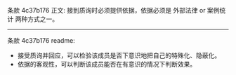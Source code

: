 条款 4c37b176 正文:
 接到质询时必须提供依据，依据必须是 外部法律 or 案例统计 两种方式之一。

---
条款 4c37b176 readme:
- 接受质询并回应，可以检验该成员是否下意识地把自己的特殊化、隐蔽化。
- 依据的客观性，可以判断该成员能否在有意识的情况下判断效果。
